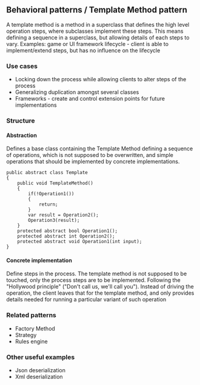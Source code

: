 ## Behavioral patterns / Template Method pattern

A template method is a method in a superclass that defines the high level operation steps, where subclasses implement these steps.
This means defining a sequence in a superclass, but allowing details of each steps to vary.
Examples: game or UI framework lifecycle - client is able to implement/extend steps, but has no influence on the lifecycle

### Use cases
- Locking down the process while allowing clients to alter steps of the process
- Generalizing duplication amongst several classes
- Frameworks - create and control extension points for future implementations

### Structure
#### Abstraction
Defines a base class containing the Template Method defining a sequence of operations, which is not supposed to be overwritten,
and simple operations that should be implemented by concrete implementations. 
```
public abstract class Template
{
    public void TemplateMethod() 
    {
        if(!Operation1()) 
        {
            return;
        }
        var result = Operation2();
        Operation3(result);
    }
    protected abstract bool Operation1();
    protected abstract int Operation2();
    protected abstract void Operation1(int input);
}

```
#### Concrete implementation
Define steps in the process. The template method is not supposed to be touched, only the process steps are to be implemented.
Following the "Hollywood principle" ("Don't call us, we'll call you"). 
Instead of driving the operation, the client leaves that for the template method, and only provides details needed for running a particular variant of such operation

### Related patterns
- Factory Method
- Strategy
- Rules engine

### Other useful examples
- Json deserialization
- Xml deserialization